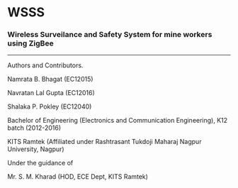 # WSSS #
### Wireless Surveilance and Safety System for mine workers using ZigBee ###
----------------------------------------------------

Authors and Contributors.

Namrata B. Bhagat (EC12015)

Navratan Lal Gupta (EC12016)

Shalaka P. Pokley (EC12040)

Bachelor of Engineering (Electronics and Communication Engineering), K12 batch (2012-2016)

KITS Ramtek (Affiliated under Rashtrasant Tukdoji Maharaj Nagpur University, Nagpur)


Under the guidance of

Mr. S. M. Kharad (HOD, ECE Dept, KITS Ramtek)

